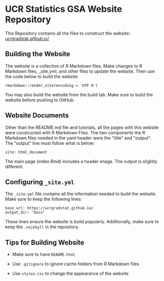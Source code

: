 # UCR Statistics GSA Website Repository

This Repository contains all the files to construct the website: [ucrgradstat.github.io/](https://ucrgradstat.github.io/)

## Building the Website

The website is a collection of R Markdown files. Make changes to R Markdown files, _site.yml, and other files to update the website. Then use the code below to build the website:

```
rmarkdown::render_site(encoding = 'UTF-8')
```

You may also build the website from the build tab. Make sure to build the website before pushing to GitHub.

## Website Documents

Other than the README.md file and tutorials, all the pages with this website were constructed with R Markdown Files. The two components the R Markdown files needed in the yaml header were the "title" and "output". The "output" line must follow what is below:

```
site: html_document
```

The main page (index.Rmd) includes a header image. The output is slightly different. 

## Configuring `_site.yml`

The `_site.yml` file contains all the information needed to build the website. Make sure to keep the following lines:

```
base_url: https://ucrgradstat.github.io/
output_dir: "docs"
```
These lines ensure the website is build popularly. Additionally, make sure to keep the `.nojekyll` in the repository.


## Tips for Building Website 

- Make sure to have `README.html`

- Use `.gitignore` to ignore cache folders from R Markdown files

- Use `styles.css` to change the appearance of the website



